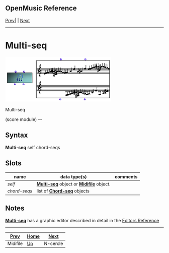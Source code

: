 OpenMusic Reference  
---  
[Prev](midifile)| | [Next](n-cercle)  
  
* * *

# Multi-seq

![](figures/classes/multi-seq.png)

  
  
Multi-seq  
  
(score module) \--  

## Syntax

 **Multi-seq**   self chord-seqs  

## Slots

name| data type(s)| comments  
---|---|---  
 _self_ | [ **Multi-seq**](multi-seq) object or [**Midifile**](midifile) object.|  
  _chord-seqs_ |  list of [**Chord-seq**](chord-seq) objects|  
  
## Notes

[ **Multi-seq**](multi-seq) has a graphic editor described in detail in
the [Editors Reference](editors.notation)

* * *

[Prev](midifile)| [Home](index)| [Next](n-cercle)  
---|---|---  
Midifile| [Up](classref.main)| N-cercle

